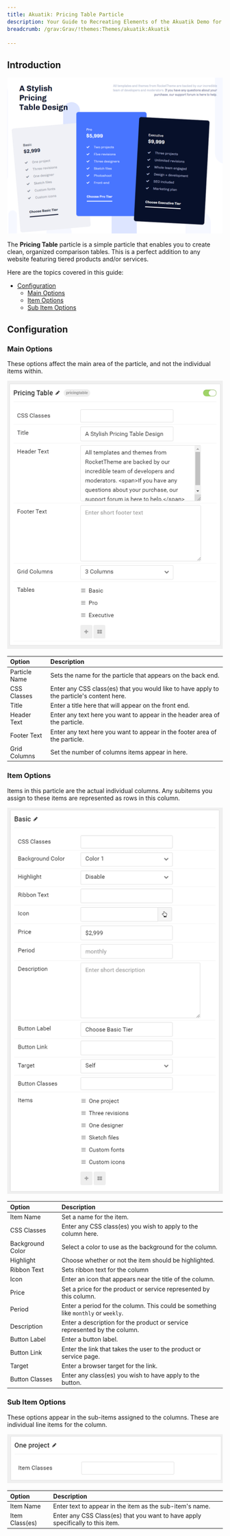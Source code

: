 ```yaml
---
title: Akuatik: Pricing Table Particle
description: Your Guide to Recreating Elements of the Akuatik Demo for Grav
breadcrumb: /grav:Grav/!themes:Themes/akuatik:Akuatik

---
```


## Introduction

![](assets/particle_pricing1.png)

The **Pricing Table** particle is a simple particle that enables you to create clean, organized comparison tables. This is a perfect addition to any website featuring tiered products and/or services.

Here are the topics covered in this guide:

* [Configuration](#configuration)
    - [Main Options](#main-options)
    - [Item Options](#item-options)
    - [Sub Item Options](#sub-item-options)

## Configuration

### Main Options

These options affect the main area of the particle, and not the individual items within.

![](assets/particle_pricing2.png)

| Option        | Description                                                                               |
| :-----        | :-----                                                                                    |
| Particle Name | Sets the name for the particle that appears on the back end.                              |
| CSS Classes   | Enter any CSS class(es) that you would like to have apply to the particle's content here. |
| Title         | Enter a title here that will appear on the front end.                                     |
| Header Text   | Enter any text here you want to appear in the header area of the particle.                |
| Footer Text   | Enter any text here you want to appear in the footer area of the particle.                |
| Grid Columns  | Set the number of columns items appear in here.                                           |


### Item Options

Items in this particle are the actual individual columns. Any subitems you assign to these items are represented as rows in this column.

![](assets/particle_pricing3.png)

| Option           | Description                                                                        |
| :-----           | :-----                                                                             |
| Item Name        | Set a name for the item.                                                           |
| CSS Classes      | Enter any CSS class(es) you wish to apply to the column here.                      |
| Background Color | Select a color to use as the background for the column.                            |
| Highlight        | Choose whether or not the item should be highlighted.                              |
| Ribbon Text      | Sets ribbon text for the column                                                    |
| Icon             | Enter an icon that appears near the title of the column.                           |
| Price            | Set a price for the product or service represented by this column.                 |
| Period           | Enter a period for the column. This could be something like `monthly` or `weekly`. |
| Description      | Enter a description for the product or service represented by the column.          |
| Button Label     | Enter a button label.                                                              |
| Button Link      | Enter the link that takes the user to the product or service page.                 |
| Target           | Enter a browser target for the link.                                               |
| Button Classes   | Enter any class(es) you wish to have apply to the button.                          |

### Sub Item Options

These options appear in the sub-items assigned to the columns. These are individual line items for the column.

![](assets/particle_pricing4.png)

| Option         | Description                                                                    |
| :-----         | :-----                                                                         |
| Item Name      | Enter text to appear in the item as the sub-item's name.                       |
| Item Class(es) | Enter any CSS Class(es) that you want to have apply specifically to this item. |
